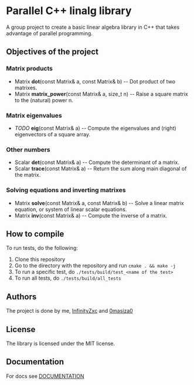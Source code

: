 # Parallel C++ linalg library
A group project to create a basic linear algebra library in C++ that takes advantage of parallel programming.

## Objectives of the project

### Matrix products
* Matrix<T> **dot**(const Matrix<T>& a, const Matrix<T>& b) -- Dot product of two matrixes.
* Matrix<T> **matrix_power**(const Matrix<T>& a, size_t n) -- Raise a square matrix to the (natural) power n.

### Matrix eigenvalues
* *TODO* **eig**(const Matrix<T>& a) -- Compute the eigenvalues and (right) eigenvectors of a square array.

### Other numbers
* Scalar **det**(const Matrix<T>& a) -- Compute the determinant of a matrix.
* Scalar **trace**(const Matrix<T>& a) -- Return the sum along main diagonal of the matrix.

### Solving equations and inverting matrixes
* Matrix<T> **solve**(const Matrix<T>& a, const Matrix<T>& b) -- Solve a linear matrix equation, or system of linear scalar equations.
* Matrix<T> **inv**(const Matrix<T>& a) -- Compute the inverse of a matrix.

## How to compile
To run tests, do the following:
  1. Clone this repository
  2. Go to the directory with the repository and run `cmake . && make -j`
  3. To run a specific test, do `./tests/build/test_<name of the test>`
  4. To run all tests, do `./tests/build/all_tests`

## Authors
The project is done by me, [InfinityZxc](https://github.com/InfinityZxc) and [0masiza0](https://github.com/0masiza0)

## License
The library is licensed under the MIT license.

## Documentation
For docs see [DOCUMENTATION](./DOCUMENTATION.md)

